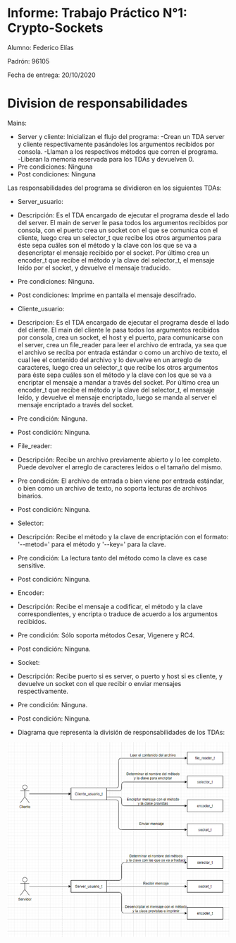 # Informe: Trabajo Práctico N°1: Crypto-Sockets
Alumno: Federico Elías

Padrón: 96105

Fecha de entrega: 20/10/2020

# Division de responsabilidades

Mains:

- Server y cliente:
		Inicializan el flujo del programa:
			-Crean un TDA server y cliente respectivamente
			pasándoles los argumentos recibidos por consola.
			-Llaman a los respectivos métodos que corren el programa.	
			-Liberan la memoria reservada para los TDAs y devuelven 0.
-	Pre condiciones:
		Ninguna
-	Post condiciones:
		Ninguna

Las responsabilidades del programa se dividieron en los siguientes TDAs:

- Server_usuario:
-	Descripción:
		Es el TDA encargado de ejecutar el programa desde el lado del server.
		El main de server le pasa todos los argumentos recibidos por consola,
		con el puerto crea un socket con el que se comunica con el cliente,
		luego crea un selector_t que recibe los otros argumentos para éste
		sepa cuáles son el método y la clave con los que se va a desencriptar
		el mensaje recibido por el socket. Por último crea un encoder_t que
		recibe el método y la clave del selector_t, el mensaje leído
		por el socket, y devuelve el mensaje traducido.
-	Pre condiciones:
		Ninguna.
-	Post condiciones:
		Imprime en pantalla el mensaje descifrado.

- Cliente_usuario:
-	Descripcion:
		Es el TDA encargado de ejecutar el programa desde el lado del cliente.
		El main del cliente le pasa todos los argumentos recibidos por consola,
		crea un socket, el host y el puerto, para comunicarse con el server,
		crea un file_reader para leer el archivo de entrada, ya sea que el
		archivo se reciba por entrada estándar o como un archivo de texto,
		el cual lee el contenido del archivo y lo devuelve en un arreglo
		de caracteres, luego crea un selector_t que recibe los otros argumentos
		para éste sepa cuáles son el método y la clave con los que se va a
		encriptar el mensaje a mandar a través del socket.
		Por último crea un encoder_t que recibe el método y la clave del
		selector_t, el mensaje leído, y devuelve el mensaje encriptado,
		luego se manda al server el mensaje encriptado a través del socket.
-	Pre condición:
		Ninguna.
-	Post condición:
		Ninguna.

- File_reader:
-	Descripción:
		Recibe un archivo previamente abierto y lo lee completo.
		Puede devolver el arreglo de caracteres leídos o el tamaño del mismo.
-	Pre condición:
		El archivo de entrada o bien viene por entrada estándar, o bien
		como un archivo de texto, no soporta lecturas de archivos binarios.
-	Post condición:
		Ninguna.

- Selector:
-	Descripción:
		Recibe el método y la clave de encriptación con el formato:
		'--metod=' para el método y '--key=' para la clave.
-	Pre condición:
		La lectura tanto del método como la clave es case sensitive.
-	Post condición:
		Ninguna.

- Encoder:
-	Descripción:
		Recibe el mensaje a codificar, el método y la clave correspondientes,
		y encripta o traduce de acuerdo a los argumentos recibidos.
-	Pre condición:
		Sólo soporta métodos Cesar, Vigenere y RC4.
-	Post condición:
		Ninguna.

- Socket:
-	Descripción:
		Recibe puerto si es server, o puerto y host si es cliente, y devuelve
		un socket con el que recibir o enviar mensajes respectivamente.
-	Pre condición:
		Ninguna.
-	Post condición:
		Ninguna.


- Diagrama que representa la división de responsabilidades de los TDAs:

![diagrama](https://github.com/nazar9318/taller1-2c2020-TP1/blob/master/assets/DiagramaTP1.png)

